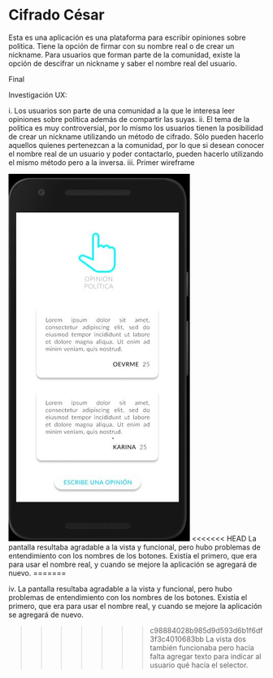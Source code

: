  
# Cifrado César

Esta es una aplicación es una plataforma para escribir opiniones sobre política. Tiene la opción de firmar con su nombre real o de crear un nickname. Para usuarios que forman parte de la comunidad, existe la opción de descifrar un nickname y saber el nombre real del usuario. 


Final




Investigación UX: 


i. Los usuarios son parte de una comunidad a la que le interesa leer opiniones sobre política además de compartir las suyas.
ii. El tema de la política es muy controversial, por lo mismo los usuarios tienen la posibilidad de crear un nickname utilizando un método de cifrado. Sólo pueden hacerlo aquellos quienes pertenezcan a la comunidad, por lo que si desean conocer el nombre real de un usuario y poder contactarlo, pueden hacerlo utilizando el mismo método pero a la inversa.
iii. Primer wireframe

<img src="final-mockup.JPG">
<<<<<<< HEAD
La pantalla resultaba agradable a la vista y funcional, pero hubo problemas de entendimiento con los nombres de los botones. Existía el primero, que era para usar el nombre real, y cuando se mejore la aplicación se agregará de nuevo. 
=======

iv. La pantalla resultaba agradable a la vista y funcional, pero hubo problemas de entendimiento con los nombres de los botones. Existía el primero, que era para usar el nombre real, y cuando se mejore la aplicación se agregará de nuevo. 
>>>>>>> c98884028b985d9d593d6b1f6df3f3c4010683bb
La vista dos también funcionaba pero hacía falta agregar texto para indicar al usuario qué hacía el selector. 





